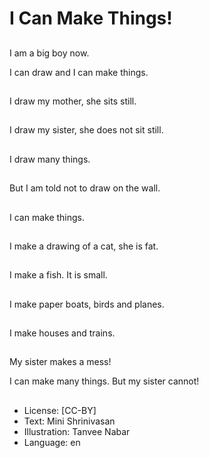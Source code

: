 # I Can Make Things!

##
I am a big boy now.

I can draw and I can make things.

##
I draw my mother, she sits still.

##
I draw my sister, she does not sit still.

##
I draw many things.

##
But I am told not to draw on the wall.

##
I can make things.

##
I make a drawing of a cat, she is fat.

##
I make a fish. It is small.

##
I make paper boats, birds and planes.

##
I make houses and trains.

##
My sister makes a mess!

I can make many things. But my sister cannot!

##
* License: [CC-BY]
* Text: Mini Shrinivasan
* Illustration: Tanvee Nabar
* Language: en
